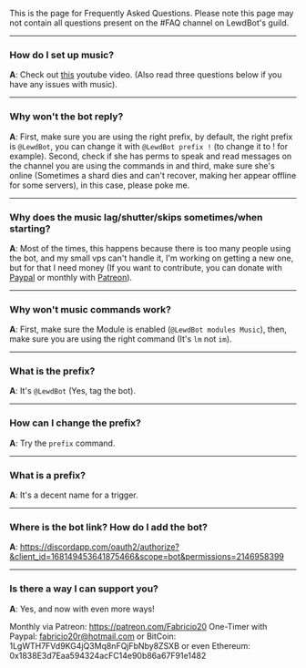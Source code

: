 This is the page for Frequently Asked Questions. Please note this page may not contain all questions present on the #FAQ channel on LewdBot's guild.

---
### How do I set up music?
**A**: Check out [this](https://www.youtube.com/watch?v=HgkwzCbG-A4) youtube video. (Also read three questions below if you have any issues with music).

---
### Why won't the bot reply?
**A**: First, make sure you are using the right prefix, by default, the right prefix is `@LewdBot`, you can change it with `@LewdBot prefix !` (to change it to ! for example). Second, check if she has perms to speak and read messages on the channel you are using the commands in and third, make sure she's online (Sometimes a shard dies and can't recover, making her appear offline for some servers), in this case, please poke me.

---
### Why does the music lag/shutter/skips sometimes/when starting?
**A**: Most of the times, this happens because there is too many people using the bot, and my small vps can't handle it, I'm working on getting a new one, but for that I need money (If you want to contribute, you can donate with [Paypal](http://short.notfab.net/donate) or monthly with [Patreon](https://www.patreon.com/Fabricio20)).

---
### Why won't music commands work?
**A**: First, make sure the Module is enabled (`@LewdBot modules Music`), then, make sure you are using the right command (It's `lm` not `im`).

---
### What is the prefix?
**A**: It's `@LewdBot` (Yes, tag the bot).

---
### How can I change the prefix?
**A**: Try the `prefix` command.

---
### What is a prefix?
**A**: It's a decent name for a trigger.

---
### Where is the bot link? How do I add the bot?
**A**: https://discordapp.com/oauth2/authorize?&client_id=168149453641875466&scope=bot&permissions=2146958399

---
### Is there a way I can support you?
**A**: Yes, and now with even more ways!

Monthly via Patreon: https://patreon.com/Fabricio20
One-Timer with Paypal: fabricio20r@hotmail.com
or BitCoin: 1LgWTH7FVd9KG4jQ3Mq8nFQjFbNby8ZSXB
or even Ethereum: 0x1838E3d7Eaa594324acFC14e90b86a67F91e1482